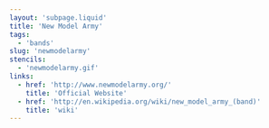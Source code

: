 ```yaml
---
layout: 'subpage.liquid'
title: 'New Model Army'
tags:
  - 'bands'
slug: 'newmodelarmy'
stencils:
  - 'newmodelarmy.gif'
links:
  - href: 'http://www.newmodelarmy.org/'
    title: 'Official Website'
  - href: 'http://en.wikipedia.org/wiki/new_model_army_(band)'
    title: 'wiki'
---
```

